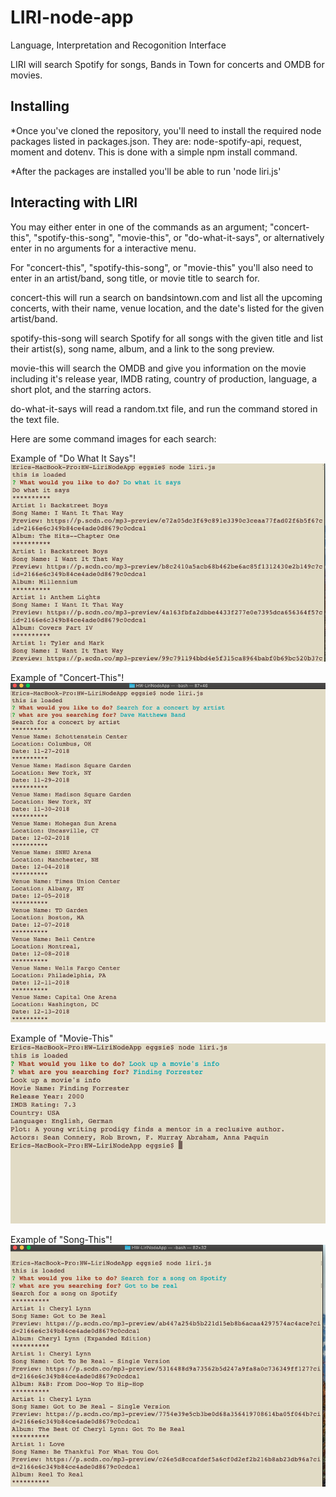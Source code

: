 # LIRI-node-app

Language, Interpretation and Recogonition Interface

LIRI will search Spotify for songs, Bands in Town for concerts and OMDB for movies.

## Installing

*Once you've cloned the repository, you'll need to install the required node packages listed in packages.json. They are: node-spotify-api, request, moment and dotenv. This is done with a simple npm install command.

*After the packages are installed you'll be able to run 'node liri.js'

## Interacting with LIRI

You may either enter in one of the commands as an argument; "concert-this", "spotify-this-song", "movie-this", or "do-what-it-says", or alternatively enter in no arguments for a interactive menu.

For "concert-this", "spotify-this-song", or "movie-this" you'll also need to enter in an artist/band, song title, or movie title to search for.

concert-this will run a search on bandsintown.com and list all the upcoming concerts, with their name, venue location, and the date's listed for the given artist/band.


spotify-this-song will search Spotify for all songs with the given title and list their artist(s), song name, album, and a link to the song preview.

movie-this will search the OMDB and give you information on the movie including it's release year, IMDB rating, country of production, language, a short plot, and the starring actors.

do-what-it-says will read a random.txt file, and run the command stored in the text file.

Here are some command images for each search:

Example of "Do What It Says"!
![Image of Do What It Says](https://github.com/kteacherbecomescoder/HW-LiriNodeApp/blob/master/images/Search%20-%20Do%20What%20It%20Says!.png)


Example of "Concert-This"!
![Image of Concert-This](https://github.com/kteacherbecomescoder/HW-LiriNodeApp/blob/master/images/Search%20For%20Concert%20by%20Artist.png)


Example of "Movie-This"
![Image of Movie-This](https://github.com/kteacherbecomescoder/HW-LiriNodeApp/blob/master/images/Search%20for%20Movie.png)

Example of "Song-This"!
![Image of Song-This](https://github.com/kteacherbecomescoder/HW-LiriNodeApp/blob/master/images/Search%20for%20Song%20on%20Spotify.png)

